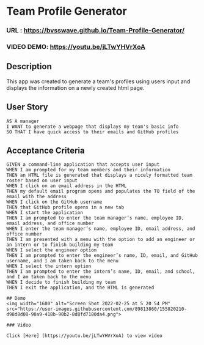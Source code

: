 # Team Profile Generator

### URL : https://bvsswave.github.io/Team-Profile-Generator/
### VIDEO DEMO: https://youtu.be/jLTwYHVrXoA
## Description

This app was created to generate a team's profiles using users input and displays the information on a newly created html page.

## User Story
```
AS A manager
I WANT to generate a webpage that displays my team's basic info
SO THAT I have quick access to their emails and GitHub profiles
```

## Acceptance Criteria
```
GIVEN a command-line application that accepts user input
WHEN I am prompted for my team members and their information
THEN an HTML file is generated that displays a nicely formatted team roster based on user input
WHEN I click on an email address in the HTML
THEN my default email program opens and populates the TO field of the email with the address
WHEN I click on the GitHub username
THEN that GitHub profile opens in a new tab
WHEN I start the application
THEN I am prompted to enter the team manager’s name, employee ID, email address, and office number
WHEN I enter the team manager’s name, employee ID, email address, and office number
THEN I am presented with a menu with the option to add an engineer or an intern or to finish building my team
WHEN I select the engineer option
THEN I am prompted to enter the engineer’s name, ID, email, and GitHub username, and I am taken back to the menu
WHEN I select the intern option
THEN I am prompted to enter the intern’s name, ID, email, and school, and I am taken back to the menu
WHEN I decide to finish building my team
THEN I exit the application, and the HTML is generated

## Demo
<img width="1680" alt="Screen Shot 2022-02-25 at 5 20 54 PM" src="https://user-images.githubusercontent.com/89813860/155820210-d98d8d08-90a9-418b-90b2-8d8fd7180da4.png">

### Video

Click [Here] (https://youtu.be/jLTwYHVrXoA) to view video





